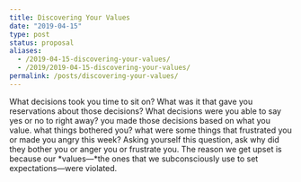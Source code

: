 ```yaml
---
title: Discovering Your Values
date: "2019-04-15"
type: post
status: proposal
aliases:
  - /2019-04-15-discovering-your-values/
  - /2019/2019-04-15-discovering-your-values/
permalink: /posts/discovering-your-values/
---
```




What decisions took you time to sit on? What was it that gave you reservations about those decisions? What decisions were you able to say yes or no to right away? you made those decisions based on what you value. what things bothered you? what were some things that frustrated you or made you angry this week? Asking yourself this question, ask why did they bother you or anger you or frustrate you. The reason we get upset is because our *values—*the ones that we subconsciously use to set expectations—were violated.
